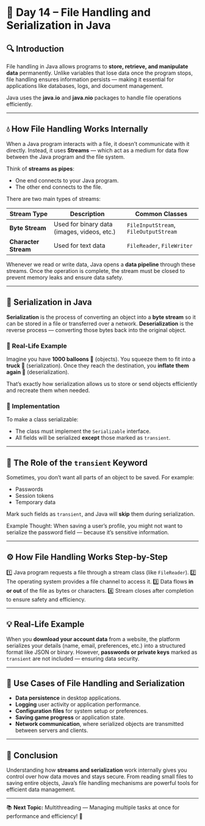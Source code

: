 # 📘 Day 14 – File Handling and Serialization in Java

## 🔍 Introduction

File handling in Java allows programs to **store, retrieve, and manipulate data** permanently. Unlike variables that lose data once the program stops, file handling ensures information persists — making it essential for applications like databases, logs, and document management.

Java uses the **java.io** and **java.nio** packages to handle file operations efficiently.

---

## 💧 How File Handling Works Internally

When a Java program interacts with a file, it doesn’t communicate with it directly.
Instead, it uses **Streams** — which act as a medium for data flow between the Java program and the file system.

Think of **streams as pipes**:

* One end connects to your Java program.
* The other end connects to the file.

There are two main types of streams:

| Stream Type          | Description                                 | Common Classes                        |
| -------------------- | ------------------------------------------- | ------------------------------------- |
| **Byte Stream**      | Used for binary data (images, videos, etc.) | `FileInputStream`, `FileOutputStream` |
| **Character Stream** | Used for text data                          | `FileReader`, `FileWriter`            |

Whenever we read or write data, Java opens a **data pipeline** through these streams. Once the operation is complete, the stream must be closed to prevent memory leaks and ensure data safety.

---

## 🔄 Serialization in Java

**Serialization** is the process of converting an object into a **byte stream** so it can be stored in a file or transferred over a network.
**Deserialization** is the reverse process — converting those bytes back into the original object.

### 🧠 Real-Life Example

Imagine you have **1000 balloons 🎈** (objects).
You squeeze them to fit into a **truck 🚚** (serialization).
Once they reach the destination, you **inflate them again 💨** (deserialization).

That’s exactly how serialization allows us to store or send objects efficiently and recreate them when needed.

### 🧩 Implementation

To make a class serializable:

* The class must implement the `Serializable` interface.
* All fields will be serialized **except** those marked as `transient`.

---

## 🔐 The Role of the `transient` Keyword

Sometimes, you don’t want all parts of an object to be saved.
For example:

* Passwords
* Session tokens
* Temporary data

Mark such fields as `transient`, and Java will **skip** them during serialization.

Example Thought:
When saving a user’s profile, you might not want to serialize the password field — because it’s sensitive information.

---

## ⚙️ How File Handling Works Step-by-Step

1️⃣ Java program requests a file through a stream class (like `FileReader`).
2️⃣ The operating system provides a file channel to access it.
3️⃣ Data flows **in or out** of the file as bytes or characters.
4️⃣ Stream closes after completion to ensure safety and efficiency.

---

## 💡 Real-Life Example

When you **download your account data** from a website, the platform serializes your details (name, email, preferences, etc.) into a structured format like JSON or binary.
However, **passwords or private keys** marked as `transient` are not included — ensuring data security.

---

## 💼 Use Cases of File Handling and Serialization

* **Data persistence** in desktop applications.
* **Logging** user activity or application performance.
* **Configuration files** for system setup or preferences.
* **Saving game progress** or application state.
* **Network communication**, where serialized objects are transmitted between servers and clients.

---

## 🧭 Conclusion

Understanding how **streams and serialization** work internally gives you control over how data moves and stays secure.
From reading small files to saving entire objects, Java’s file handling mechanisms are powerful tools for efficient data management.

---

📚 **Next Topic:** Multithreading — Managing multiple tasks at once for performance and efficiency! 🚀
